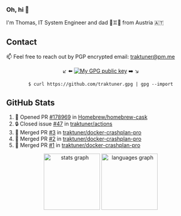 ### Oh, hi 👋

I'm Thomas, IT System Engineer and dad 👶♊️👶 from Austria 🇦🇹

<!--
**traktuner/traktuner** is a ✨ _special_ ✨ repository because its `README.md` (this file) appears on your GitHub profile.

Here are some ideas to get you started:

- 🔭 I’m currently working on ...
- 🌱 I’m currently learning ...
- 👯 I’m looking to collaborate on ...
- 🤔 I’m looking for help with ...
- 💬 Ask me about ...
- 📫 How to reach me: ...
- 😄 Pronouns: ...
- ⚡ Fun fact: ...
-->

## Contact
📫 Feel free to reach out by PGP encrypted email:
traktuner@pm.me

<div align="center" markdown="1">

↙️ ⬅️ [![My GPG public key](https://img.shields.io/badge/PGP%20public%20key-6D4AFF?style=for-the-badge)](https://github.com/traktuner.gpg) ➡️ ↘️

```shell
$ curl https://github.com/traktuner.gpg | gpg --import
```

</div>

## GitHub Stats
<!--START_SECTION:activity-->
1. 💪 Opened PR [#178969](https://github.com/Homebrew/homebrew-cask/pull/178969) in [Homebrew/homebrew-cask](https://github.com/Homebrew/homebrew-cask)
2. 🔒 Closed issue [#47](https://github.com/traktuner/actions/issues/47) in [traktuner/actions](https://github.com/traktuner/actions)
3. 🎉 Merged PR [#3](https://github.com/traktuner/docker-crashplan-pro/pull/3) in [traktuner/docker-crashplan-pro](https://github.com/traktuner/docker-crashplan-pro)
4. 🎉 Merged PR [#2](https://github.com/traktuner/docker-crashplan-pro/pull/2) in [traktuner/docker-crashplan-pro](https://github.com/traktuner/docker-crashplan-pro)
5. 🎉 Merged PR [#1](https://github.com/traktuner/docker-crashplan-pro/pull/1) in [traktuner/docker-crashplan-pro](https://github.com/traktuner/docker-crashplan-pro)
<!--END_SECTION:activity-->

<div align="center">
  <img src="https://github-readme-stats.vercel.app/api?username=traktuner&hide_title=false&hide_rank=false&show_icons=true&include_all_commits=true&count_private=true&disable_animations=false&theme=dracula&locale=en&hide_border=false&order=1" height="150" alt="stats graph"  />
  <img src="https://github-readme-stats.vercel.app/api/top-langs?username=traktuner&locale=en&hide_title=false&layout=compact&card_width=320&langs_count=5&theme=dracula&hide_border=false&order=2" height="150" alt="languages graph"  />
</div>

